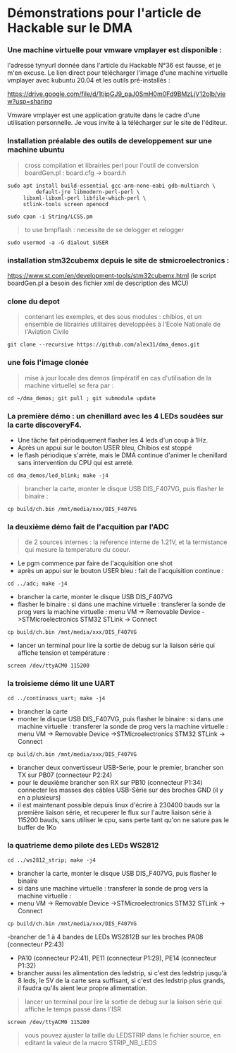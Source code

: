 # Démonstrations pour l'article de Hackable sur le DMA

### Une machine virtuelle pour vmware vmplayer est disponible :
l'adresse tynyurl donnée dans l'article du Hackable N°36 est fausse, et je m'en excuse.
Le lien direct pour télécharger l'image d'une machine virtuelle vmplayer avec kubuntu 20.04 et les outils pré-installés :

https://drive.google.com/file/d/1tjipGJ9_paJ0SmH0m0Fd9BMzLjV12olb/view?usp=sharing

Vmware vmplayer est une application gratuite dans le cadre d'une utilisation personnelle.
Je vous invite à la télécharger sur le site de l'éditeur.

### Installation préalable des outils de developpement sur une machine ubuntu



>cross compilation et librairies perl pour l'outil de conversion boardGen.pl : board.cfg -> board.h

``` shell
sudo apt install build-essential gcc-arm-none-eabi gdb-multiarch \
         default-jre libmodern-perl-perl \
	 libxml-libxml-perl libfile-which-perl \
	 stlink-tools screen openocd
	 
sudo cpan -i String/LCSS.pm
```
> to use bmpflash : necessite de se delogger et relogger
``` shell
sudo usermod -a -G dialout $USER
```
### installation stm32cubemx depuis le site de stmicroelectronics :
https://www.st.com/en/development-tools/stm32cubemx.html
(le script boardGen.pl a besoin des fichier xml de description des MCU)


### clone du depot 
> contenant les exemples, et des sous modules : chibios, et un ensemble de librairies utilitaires developpées à l'Ecole Nationale de l'Aviation Civile
``` shell
git clone --recursive https://github.com/alex31/dma_demos.git
```
### une fois l'image clonée
> mise à jour locale des demos (impératif en cas d'utilisation de la machine virtuelle) se fera par :
``` shell
cd ~/dma_demos; git pull ; git submodule update
```

### La première démo : un chenillard avec les 4 LEDs soudées sur la carte discoveryF4. 
- Une tâche fait périodiquement flasher les 4 leds d'un coup à 1Hz.
- Après un appui sur le bouton USER bleu, Chibios est stoppé
- le flash périodique s'arrète, mais le DMA continue d'animer le chenillard sans intervention du CPU qui est arreté.
``` shell
cd dma_demos/led_blink; make -j4
```
>brancher la carte, monter le disque USB DIS_F407VG, puis flasher le binaire :
``` shell
cp build/ch.bin /mnt/media/xxx/DIS_F407VG
```
### la deuxième démo fait de l'acquition par l'ADC
> de 2 sources internes : la reference interne de 1.21V, et la termistance qui mesure la temperature du coeur.
- Le pgm commence par faire de l'acquisition one shot
- après un appui sur le bouton USER bleu : fait de l'acquisition continue :
``` shell
cd ../adc; make -j4
```
- brancher la carte, monter le disque USB DIS_F407VG
- flasher le binaire : si dans une machine virtuelle : transferer la sonde de prog vers la machine virtuelle : menu VM -> Removable Device ->STMicroelectronics STM32 STLink -> Connect 
``` shell
cp build/ch.bin /mnt/media/xxx/DIS_F407VG
```
- lancer un terminal pour lire la sortie de debug sur la liaison série qui affiche tension et température :
``` shell
screen /dev/ttyACM0 115200
```
### la troisieme démo lit une UART
``` shell
cd ../continuous_uart; make -j4
```
- brancher la carte
- monter le disque USB DIS_F407VG, puis flasher le binaire : si dans une machine virtuelle : transferer la sonde de prog vers la machine virtuelle : menu VM -> Removable Device ->STMicroelectronics STM32 STLink -> Connect 
``` shell
cp build/ch.bin /mnt/media/xxx/DIS_F407VG
```
- brancher deux convertisseur USB-Serie, pour le premier, brancher son TX sur PB07 (connecteur P2:24)
- pour le deuxième brancher son RX sur PB10 (connecteur P1:34) connecter les masses des câbles USB-Série sur des broches GND (il y en a plusieurs)
- il est maintenant possible depuis linux d'écrire à 230400 bauds sur la première liaison série, et recuperer le flux sur l'autre liaison série à 115200 bauds, sans utiliser le cpu, sans perte tant qu'on ne sature pas le buffer de 1Ko



### la quatrieme demo pilote des LEDs WS2812
``` shell
cd ../ws2812_strip; make -j4
```
- brancher la carte, monter le disque USB DIS_F407VG, puis flasher le binaire 
- si dans une machine virtuelle : transferer la sonde de prog vers la machine virtuelle :
- menu VM -> Removable Device ->STMicroelectronics STM32 STLink -> Connect 
``` shell
cp build/ch.bin /mnt/media/xxx/DIS_F407VG
```
-brancher de 1 à 4 bandes de LEDs WS2812B sur les broches PA08 (connecteur P2:43)
- PA10 (connecteur P2:41), PE11 (connecteur P1:29), PE14 (connecteur P1:32)
- brancher aussi les alimentation des ledstrip, si c'est des ledstrip jusqu'à 8 leds, le 5V de la carte sera suffisant, si c'est des ledstrip plus grands, il faudra qu'ils aient leur propre alimentation.
> lancer un terminal pour lire la sortie de debug sur la liaison série qui affiche le temps passé dans l'ISR
``` shell
screen /dev/ttyACM0 115200
```
> vous pouvez ajuster la taille du LEDSTRIP dans le fichier source, en editant la valeur de la macro  STRIP_NB_LEDS
